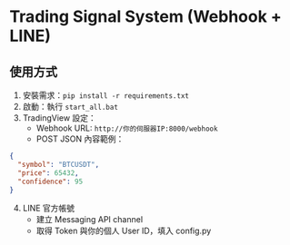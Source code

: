 # Trading Signal System (Webhook + LINE)
## 使用方式
1. 安裝需求：`pip install -r requirements.txt`
2. 啟動：執行 `start_all.bat`
3. TradingView 設定：
   - Webhook URL: `http://你的伺服器IP:8000/webhook`
   - POST JSON 內容範例：
```json
{
  "symbol": "BTCUSDT",
  "price": 65432,
  "confidence": 95
}
```
4. LINE 官方帳號
   - 建立 Messaging API channel
   - 取得 Token 與你的個人 User ID，填入 config.py
